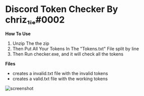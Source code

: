 # Discord Token Checker By chriz₁ᵢₑ#0002

**How To Use**
1. Unzip The the zip
2. Then Put All Your Tokens In The "Tokens.txt" File split by line
3. Then Run checker.exe, and it will check all the tokens

**Files**
- creates a invalid.txt file with the invalid tokens
- creates a valid.txt file with the working tokens

![screenshot](http://pays.host/uploads/a4302452-f2f6-4092-a132-fc68db18d534/gF1QDA8h.png)
